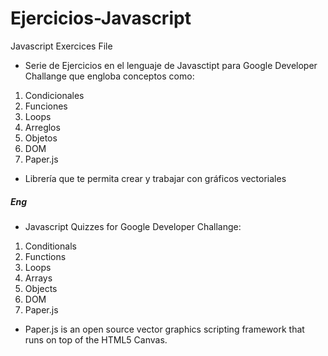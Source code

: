# Ejercicios-Javascript
Javascript Exercices File

* Serie de Ejercicios en el lenguaje de Javasctipt  para Google Developer Challange que engloba conceptos como:

1. Condicionales 
1. Funciones 
1. Loops 
1. Arreglos 
1. Objetos 
1. DOM
1. Paper.js
* Librería que te permita crear y trabajar con gráficos vectoriales

##### Eng

* Javascript Quizzes for Google Developer Challange:
1. Conditionals
1. Functions 
1. Loops 
1. Arrays
1. Objects
1. DOM
1. Paper.js
* Paper.js is an open source vector graphics scripting framework that runs on top of the HTML5 Canvas.
